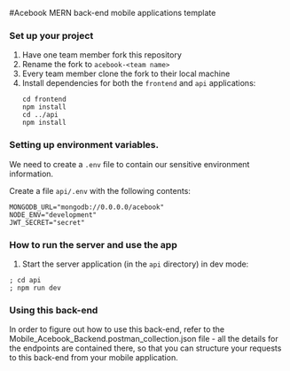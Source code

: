 #Acebook MERN back-end mobile applications template

### Set up your project

1. Have one team member fork this repository
2. Rename the fork to `acebook-<team name>`
3. Every team member clone the fork to their local machine
4. Install dependencies for both the `frontend` and `api` applications:
   ```
   cd frontend
   npm install
   cd ../api
   npm install
   ```
### Setting up environment variables.

We need to create a `.env` file to contain our sensitive environment information. 

Create a file `api/.env` with the following contents:

```
MONGODB_URL="mongodb://0.0.0.0/acebook"
NODE_ENV="development"
JWT_SECRET="secret"
```

### How to run the server and use the app

1. Start the server application (in the `api` directory) in dev mode:

```
; cd api
; npm run dev
```

### Using this back-end

In order to figure out how to use this back-end, refer to the Mobile_Acebook_Backend.postman_collection.json file - all the details for the endpoints are contained there, so that you can structure your requests to this back-end from your mobile application. 

